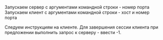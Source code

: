 Запускаем сервер с аргументами командной строки - номер порта
Запускаем клиент с аргументами командной строки - хост и номер порта

Следуем инструкциям на клиенте. Для завершения сессии клиента при предложении выполнить запрос к серверу - ввести -1.
